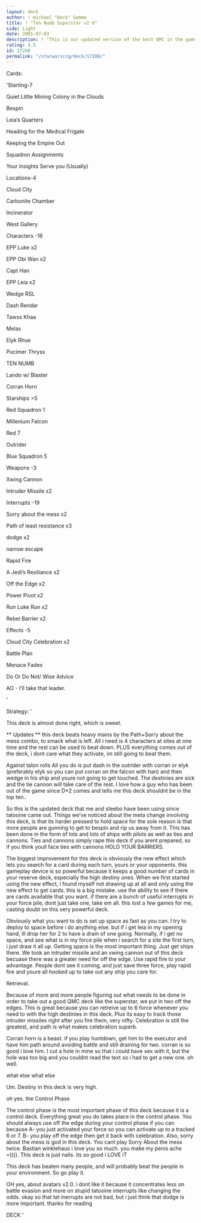 ```yaml
---
layout: deck
author: ! michael "Deck" Gemme
title: ! "Ten Numb Superstar v2 0"
side: Light
date: 2001-07-03
description: ! "This is our updated version of the best QMC in the game, based off klammrodts FIRST qmc."
rating: 4.5
id: 17208
permalink: "/starwarsccg/deck/17208/"
---
```

Cards: 

'Starting-7

Quiet Little Mining Colony in the Clouds

Bespin

Leia’s Quarters

Heading for the Medical Frigate

Keeping the Empire Out

Squadron Assignments

Your Insights Serve you (Usually)


Locations-4

Cloud City

Carbonite Chamber

Incinerator

West Gallery


Characters -16

EPP Luke x2

EPP Obi Wan x2

Capt Han

EPP Leia x2

Wedge RSL

Dash Rendar

Tawss Khaa

Melas

Elyk Rhue

Pucimer Thryss

TEN NUMB

Lando w/ Blaster 

Corran Horn


Starships =5

Red Squadron 1

Millenium Falcon

Red 7

Outrider

Blue Squadron 5


Weapons -3

Xwing Cannon

Intruder Missile x2


Interrupts -19

Sorry about the mess x2

Path of least resistance x3

dodge x2

narrow escape

Rapid Fire

A Jedi’s Resiliance x2

Off the Edge x2

Power Pivot x2

Run Luke Run x2

Rebel Barrier x2


Effects -5

Cloud City Celebration x2

Battle Plan

Menace Fades

Do Or Do Not/ Wise Advice


AO - I’ll take that leader.

'

Strategy: '

This deck is almost done right, which is sweet.


** Updates ** this deck beats heavy mains by the Path+Sorry about the mess combo, to smack what is left.  All i need is 4 characters at sites at one time and the rest can be used to beat down. PLUS everything comes out of the deck, i dont care what they activate, im still going to beat them.


Against talon rolls All you do is put dash in the outrider with corran or elyk (preferably elyk so you can put corran on the falcon with han) and then wedge in his ship and youre not going to get touched.  The destinies are sick and the tie cannon will take care of the rest.  I love how a guy who has been out of the game since D*2 comes and tells me this deck shouldnt be in the top ten.. 


So this is the updated deck that me and steebo have been using since tatooine came out.  Things we’ve noticed about the meta change involving this deck, is that its harder pressed to hold space for the sole reason is that more people are gunning to get to bespin and rip us away from it.  This has been done in the form of lots and lots of ships with pilots as well as ties and cannons.  Ties and cannons simply rape this deck if you arent prepared, so if you think youll face ties with cannons HOLD YOUR BARRIERS.


The biggest improvement for this deck is obviously the new effect which lets you search for a card during each turn, yours or your opponents.  this gameplay device is so powerful because it keeps a good number of cards in your reserve deck, especially the high destiny ones.  When we first started using the new effect, i found myself not drawing up at all and only using the new effect to get cards.  this is a big mistake.  use the ability to see if there are cards available that you want.  if there are a bunch of useful interrupts in your force pile, dont just take one, take em all.  this lost a few games for me, casting doubt on this very powerful deck.


Obviously what you want to do is set up space as fast as you can.  I try to deploy to space before i do anything else. but if i get leia in my opening hand, ill drop her for 2 to have a drain of one going.  Normally, if i get no space, and see what is in my force pile when i search for a site the first turn, i just draw it all up.  Getting space is the most important thing.  Just get ships there.  We took an intruder missile and an xwing cannon out of this deck becuase there was a greater need for off the edge.  Use rapid fire to your advantage.  People dont see it coming, and just save three force, play rapid fire and youre all hooked up to take out any ship you care for.


Retrieval.

Because of more and more people figuring out what needs to be done in order to take out a good QMC deck like the superstar, we put in two off the edges.  This is great because you can retreive up to 6 force whenever you need to with the high destinies in this deck.  Plus its easy to track those intruder missiles right after you fire them, very nifty.  Celebration is still the greatest, and path is what makes celebration superb.


Corran horn is a beast.  if you play huntdown, get him to the executor and have him path around avoiding battle and still draining for two.  corran is so good i love him.  I cut a hole in mine so that i could have sex with it, but the hole was too big and you couldnt read the text so i had to get a new one.  oh well.


what else what else


Um.  Destiny in this deck is very high.


oh yes. the Control Phase


The control phase is the most important phase of this deck because it is a control deck.  Everything great you do takes place in the control phase.  You should always use off the edge during your control phase if you can because A- you just activated your force so you can activate up to a tracked 6 or 7.  B- you play off the edge then get it back with celebration.  Also, sorry about the mess is god in this deck.  You cant play Sorry About the mess twice.  Bastian winklehaus i love you so much.  you make my penis ache =)))).  This deck is just nails.  its so good i LOVE iT


This deck has beaten many people, and will probably beat the people in your environment.  So go play it.


OH yes, about avatars v2.0.  i dont like it because it concentrates less on battle evasion and more on stupid tatooine interrupts like changing the odds.  okay so that tat inerrupts are not bad, but i just think that dodge is more important.  thanks for reading


DECK   '
